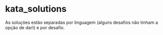 # kata_solutions
As soluções estão separadas por linguagem (alguns desafios não tinham a opção de dart) e por desafio.
